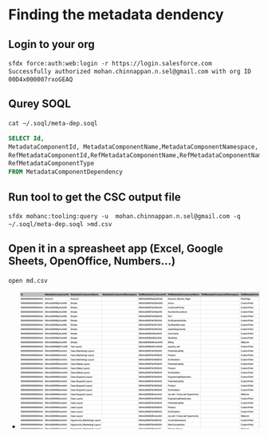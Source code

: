 # Finding the metadata dendency

## Login to your org
```
sfdx force:auth:web:login -r https://login.salesforce.com
Successfully authorized mohan.chinnappan.n.sel@gmail.com with org ID 00D4x000007rxoGEAQ
```

## Qurey SOQL

```
cat ~/.soql/meta-dep.soql 
```

```sql
SELECT Id, 
MetadataComponentId, MetadataComponentName,MetadataComponentNamespace,
RefMetadataComponentId,RefMetadataComponentName,RefMetadataComponentNamespace,
RefMetadataComponentType
FROM MetadataComponentDependency 
```

## Run tool to get the CSC output file
```
sfdx mohanc:tooling:query -u  mohan.chinnappan.n.sel@gmail.com -q ~/.soql/meta-dep.soql >md.csv
```

## Open it in a spreasheet app (Excel, Google Sheets, OpenOffice, Numbers...)
```
open md.csv
``` 
- ![Sample](img/md-1.png)

